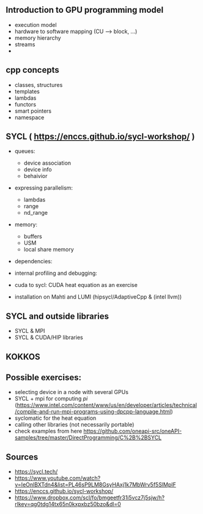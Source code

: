 
## Introduction to GPU programming model
- execution model
- hardware to software mapping (CU --> block, ...)
- memory hierarchy
- streams
- 
## cpp concepts
- classes, structures
- templates
- lambdas
- functors
- smart pointers
- namespace
## SYCL ( https://enccs.github.io/sycl-workshop/ )
- queues:
    - device association
    - device info
    - behaivior
- expressing parallelism:
    - lambdas
    - range
    - nd_range
- memory:
    - buffers
    - USM
    - local share memory
- dependencies:
  
- internal profiling and debugging:
    
- cuda to sycl: CUDA heat equation  as an exercise
- installation on Mahti  and LUMI (hipsycl/AdaptiveCpp & (intel llvm))
## SYCL and outside libraries
- SYCL & MPI
- SYCL & CUDA/HIP libraries
## KOKKOS

## Possible exercises:
- selecting device in a node with several GPUs
- SYCL + mpi for computing *pi* (https://www.intel.com/content/www/us/en/developer/articles/technical/compile-and-run-mpi-programs-using-dpcpp-language.html)
- syclomatic for the heat equation
- calling other libraries (not necessarily portable)
- check examples from here https://github.com/oneapi-src/oneAPI-samples/tree/master/DirectProgramming/C%2B%2BSYCL
## Sources
- https://sycl.tech/
- https://www.youtube.com/watch?v=IeOnlBXTdn4&list=PL46sP9LM8GsyHAxj1k7MbWrv5f5SlMpIF
- https://enccs.github.io/sycl-workshop/
- https://www.dropbox.com/scl/fo/bmgeetfr31i5vcz7j5sjw/h?rlkey=qg0tdg14tx65n0kxpxbz50bzo&dl=0
